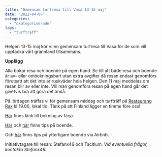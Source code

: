 ```yaml
---
title: "Gemensam turfresa till Vasa 13-15 maj"
date: "2022-04-07"
categories: 
  - "okategoriserade"
tags: 
  - "turftraff"
---
```


Helgen 13-15 maj kör vi en gemensam turfresa till Vasa för de som vill upptäcka vårt grannland tillsammans.

**Upplägg**

Alla bokar resa och boende på egen hand. Se till att både resa och boende är av- eller ombokningsbart utan extra avgifter då resan endast genomförs förutsatt att det inte är ruskväder hela helgen. Den 11 maj meddelas om resan blir av eller inte. Vill man genomföra resan på egen hand går det givetvis bra att göra det ändå.

På lördagen träffas vi för gemensam middag och turfträff på [Restaurang Rax](https://www.rax.fi/sv?fbclid=IwAR2ccYKCr0IP8l0XiV9UGVgHoMjCqb_ULvsgf2s5uH-jpZhyYVdzTWUVLsU) kl 19.00, lokal tid. Tänk på att Finland ligger en timme före oss!

[Här](https://www.wasaline.com/tidtabell/?fbclid=IwAR0ajDF0CvRfHxMGWa2fZsEq2f-Epals7B8W8trni6UVs-K2-aeJRH12XOU) finns länk till bokning av färja.

[Här](https://www.google.com/travel/hotels/Vasa?q=boende%20vasa&g2lb=2502548%2C2503771%2C2503781%2C4258168%2C4270442%2C4284970%2C4291517%2C4306835%2C4401769%2C4429192%2C4524134%2C4597339%2C4640247%2C4647135%2C4649665%2C4680677%2C4722435%2C4722900%2C4723331%2C4726607%2C4733969%2C4734972%2C4736008%2C4738606&hl=sv-SE&gl=se&ssta=1&rp=EL3G8ebHgomsJRDO2_OD2ouSyS8QsdD9iODhzszDARC289nx_JiNlQ84AUAASAKiAQ1WYXNhLCBGaW5sYW5k&ap=aAE&ictx=1&ved=0CAAQ5JsGahcKEwjIi_zD8oL3AhUAAAAAHQAAAAAQAg&utm_campaign=sharing&utm_medium=link&utm_source=htls&ts=CAESCgoCCAMKAggDEAAaMQoTEg86DVZhc2EsIEZpbmxhbmQaABIaEhQKBwjmDxAFGA0SBwjmDxAFGA8YAjICCAEqCwoHKAE6A1NFSxoA&fbclid=IwAR18t_yUnTihAlFW75a3qeTjZ1HfauWhpAdeJmnQTc9btG2JNFVX10vqrK8) och [här](https://www.booking.com/searchresults.sv.html?label=gen173nr-1DCAEoggI46AdIM1gEaMgBiAEBmAEluAEXyAEP2AED6AEB-AEDiAIBqAIDuALYta2SBsACAdICJGE1MGRlMDQ5LWYyMWUtNDI1NC1iYzIzLWY4NjEzNmM0NzYzY9gCBOACAQ&sid=ec3c87e83504bf3dbd4e03f160370985&sb=1&sb_lp=1&src=index&src_elem=sb&error_url=https%3A%2F%2Fwww.booking.com%2Findex.sv.html%3Flabel%3Dgen173nr-1DCAEoggI46AdIM1gEaMgBiAEBmAEluAEXyAEP2AED6AEB-AEDiAIBqAIDuALYta2SBsACAdICJGE1MGRlMDQ5LWYyMWUtNDI1NC1iYzIzLWY4NjEzNmM0NzYzY9gCBOACAQ%3Bsid%3Dec3c87e83504bf3dbd4e03f160370985%3Bsb_price_type%3Dtotal%26%3B&ss=Vasa%2C+Västra+Finland%2C+Finland&is_ski_area=&checkin_year=2022&checkin_month=5&checkin_monthday=13&checkout_year=2022&checkout_month=5&checkout_monthday=15&group_adults=2&group_children=0&no_rooms=1&b_h4u_keep_filters=&from_sf=1&ss_raw=vasa&ac_position=1&ac_langcode=sv&ac_click_type=b&dest_id=-1390532&dest_type=city&iata=VAA&place_id_lat=63.09577&place_id_lon=21.61592&search_pageview_id=9a5092ecc9610194&search_selected=true&ac_suggestion_list_length=5&ac_suggestion_theme_list_length=0&fbclid=IwAR1JLYlOhw50s3KyZzZwV8P0DVn_2cOHOkPGPPCq4q_JqqCPOKt6aczaxLE) finns tips på boende.

Och [här](https://www.airbnb.se/s/Vaasa----FI/homes?place_id=ChIJQ7I6Yj5gfUYRDoCqYap_HR4&refinement_paths[0]=%2Fhomes&checkin=2022-05-13&checkout=2022-05-15&adults=1&search_type=filter_change&tab_id=home_tab&query=Vaasa%2C%20%2C%20FI&flexible_trip_lengths[0]=weekend_trip&date_picker_type=calendar&source=structured_search_input_header&fbclid=IwAR3v7DOyvLv9QfnjMbenzml8Z1UIYQU4gt8EYscezAvJ1XDmeKuGYjGR93o) finns tips på ytterligare boende via Airbnb.

Initiativtagare till resan: Stefanx46 och Tacitium. _Vid eventuella frågor, kontakta Stefanx46._
